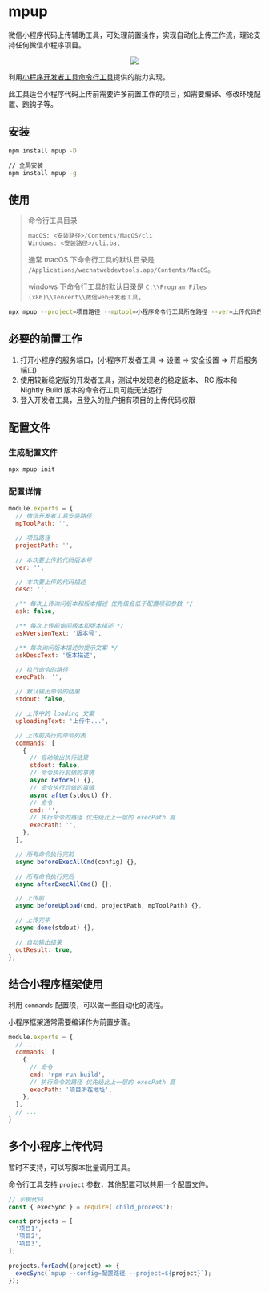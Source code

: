 # mpup

微信小程序代码上传辅助工具，可处理前置操作，实现自动化上传工作流，理论支持任何微信小程序项目。

<center><img src="https://raw.githubusercontent.com/hiNISAL/mpup/master/doc-assets/images/cover.gif" style="max-width: 600px"></center>

利用[小程序开发者工具命令行工具](https://developers.weixin.qq.com/miniprogram/dev/devtools/cli.html)提供的能力实现。

此工具适合小程序代码上传前需要许多前置工作的项目，如需要编译、修改环境配置、跑钩子等。

## 安装

```bash
npm install mpup -D

// 全局安装
npm install mpup -g
```

## 使用

> 命令行工具目录
>
> ```bash
> macOS: <安装路径>/Contents/MacOS/cli
> Windows: <安装路径>/cli.bat
> ```
>
> 通常 macOS 下命令行工具的默认目录是 `/Applications/wechatwebdevtools.app/Contents/MacOS`。
>
> windows 下命令行工具的默认目录是 `C:\\Program Files (x86)\\Tencent\\微信web开发者工具`。

```bash
npx mpup --project=项目路径 --mptool=小程序命令行工具所在路径 --ver=上传代码的版本号
```

## 必要的前置工作

1. 打开小程序的服务端口，(小程序开发者工具 => 设置 => 安全设置 => 开启服务端口)
2. 使用较新稳定版的开发者工具，测试中发现老的稳定版本、 RC 版本和 Nightly Build 版本的命令行工具可能无法运行
3. 登入开发者工具，且登入的账户拥有项目的上传代码权限

## 配置文件

### 生成配置文件

```bash
npx mpup init
```

### 配置详情

```js
module.exports = {
  // 微信开发者工具安装路径
  mpToolPath: '',

  // 项目路径
  projectPath: '',

  // 本次要上传的代码版本号
  ver: '',

  // 本次要上传的代码描述
  desc: '',

  /** 每次上传询问版本和版本描述 优先级会低于配置项和参数 */
  ask: false,

  /** 每次上传前询问版本和版本描述 */
  askVersionText: '版本号',

  /** 每次询问版本描述的提示文案 */
  askDescText: '版本描述',

  // 执行命令的路径
  execPath: '',

  // 默认输出命令的结果
  stdout: false,

  // 上传中的 loading 文案
  uploadingText: '上传中...',

  // 上传前执行的命令列表
  commands: [
    {
      // 自动输出执行结果
      stdout: false,
      // 命令执行前做的事情
      async before() {},
      // 命令执行后做的事情
      async after(stdout) {},
      // 命令
      cmd: '',
      // 执行命令的路径 优先级比上一层的 execPath 高
      execPath: '',
    },
  ],

  // 所有命令执行完前
  async beforeExecAllCmd(config) {},

  // 所有命令执行完后
  async afterExecAllCmd() {},

  // 上传前
  async beforeUpload(cmd, projectPath, mpToolPath) {},

  // 上传完毕
  async done(stdout) {},

  // 自动输出结果
  outResult: true,
};
```

## 结合小程序框架使用

利用 `commands` 配置项，可以做一些自动化的流程。

小程序框架通常需要编译作为前置步骤。

```js
module.exports = {
  // ...
  commands: [
    {
      // 命令
      cmd: 'npm run build',
      // 执行命令的路径 优先级比上一层的 execPath 高
      execPath: '项目所在地址',
    },
  ],
  // ...
}
```

## 多个小程序上传代码

暂时不支持，可以写脚本批量调用工具。

命令行工具支持 `project` 参数，其他配置可以共用一个配置文件。

```js
// 示例代码
const { execSync } = require('child_process');

const projects = [
  '项目1',
  '项目2',
  '项目3',
];

projects.forEach((project) => {
  execSync(`mpup --config=配置路径 --project=${project}`);
});
```
